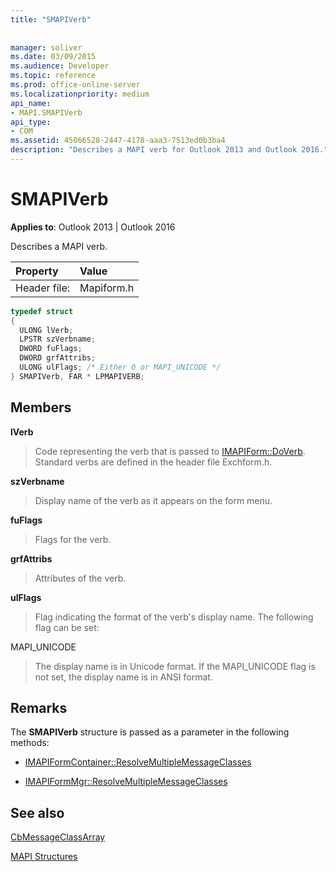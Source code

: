 ```yaml
---
title: "SMAPIVerb"
 
 
manager: soliver
ms.date: 03/09/2015
ms.audience: Developer
ms.topic: reference
ms.prod: office-online-server
ms.localizationpriority: medium
api_name:
- MAPI.SMAPIVerb
api_type:
- COM
ms.assetid: 45066528-2447-4178-aaa3-7513ed0b3ba4
description: "Describes a MAPI verb for Outlook 2013 and Outlook 2016."
---
```


# SMAPIVerb

  
  
**Applies to**: Outlook 2013 | Outlook 2016 
  
Describes a MAPI verb.
  
|Property |Value |
|:-----|:-----|
|Header file:  <br/> |Mapiform.h  <br/> |
   
```cpp
typedef struct
{
  ULONG lVerb;
  LPSTR szVerbname;
  DWORD fuFlags;
  DWORD grfAttribs;
  ULONG ulFlags; /* Either 0 or MAPI_UNICODE */
} SMAPIVerb, FAR * LPMAPIVERB;

```

## Members

 **lVerb**
  
> Code representing the verb that is passed to [IMAPIForm::DoVerb](imapiform-doverb.md). Standard verbs are defined in the header file Exchform.h.
    
 **szVerbname**
  
> Display name of the verb as it appears on the form menu.
    
 **fuFlags**
  
> Flags for the verb.
    
 **grfAttribs**
  
> Attributes of the verb. 
    
 **ulFlags**
  
> Flag indicating the format of the verb's display name. The following flag can be set:
    
MAPI_UNICODE 
  
> The display name is in Unicode format. If the MAPI_UNICODE flag is not set, the display name is in ANSI format.
    
## Remarks

The **SMAPIVerb** structure is passed as a parameter in the following methods: 
  
- [IMAPIFormContainer::ResolveMultipleMessageClasses](imapiformcontainer-resolvemultiplemessageclasses.md)
    
- [IMAPIFormMgr::ResolveMultipleMessageClasses](imapiformmgr-resolvemultiplemessageclasses.md)
    
## See also



[CbMessageClassArray](cbmessageclassarray.md)


[MAPI Structures](mapi-structures.md)

